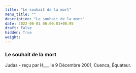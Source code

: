 ```yaml
---
title: "Le souhait de la mort"
menu_title: ""
description: "Le souhait de la mort"
date: 2022-06-01 06:00:01+00:95
draft: False
hidden: True
weight:
---
```

### Le souhait de la mort

Judas - reçu par H___  le 9 Décembre 2001, Cuenca, Équateur.



